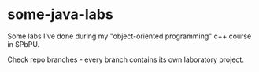 # some-java-labs
Some labs I've done during my "object-oriented programming" c++ course in SPbPU.

Check repo branches - every branch contains its own laboratory project.
